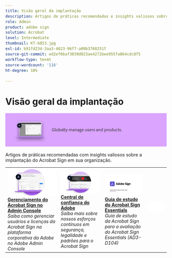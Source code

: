 ```yaml
---
title: Visão geral da implantação
description: Artigos de práticas recomendadas e insights valiosos sobre a implantação do Acrobat Sign
role: Admin
product: adobe sign
solution: Acrobat
level: Intermediate
thumbnail: KT-6853.jpg
exl-id: b91fd23d-3aa3-4623-96f7-a00b3768251f
source-git-commit: ed2ef0baf3039d023ae4272bee955fa864cdc8f5
workflow-type: tm+mt
source-wordcount: '116'
ht-degree: 10%

---
```


# Visão geral da implantação

![Imagem de implantação do Sign](assets/Hero-Deploy.png)

Artigos de práticas recomendadas com insights valiosos sobre a implantação do Acrobat Sign em sua organização.

<table style="table-layout:fixed">
<tr>
  <td>
    <a href="https://helpx.adobe.com/br/enterprise/using/adobe-sign-for-enterprise.html" target="_blank">
      <img alt="Admin Console" src="assets/Deploy_Admin.png" />
    </a>
    <div>
    <a href="https://helpx.adobe.com/enterprise/using/adobe-sign-for-enterprise.html" target="_blank"><strong>Gerenciamento do Acrobat Sign no Admin Console</strong></a>
    </div>
    <em>Saiba como gerenciar usuários e licenças da Acrobat Sign na plataforma corporativa da Adobe no Adobe Admin Console</em>
    <br>
  </td>
  <td>
    <a href="https://www.adobe.com/trust/document-cloud-security.html" target="_blank">
      <img alt="Central de confiança do Adobe" src="assets/Deploy_Trust.png" />
    </a>
    <div>
    <a href="https://www.adobe.com/trust/document-cloud-security.html" target="_blank"><strong>Central de confiança do Adobe</strong></a>
    </div>
    <em>Saiba mais sobre nossos esforços contínuos em segurança, legalidade e padrões para o Acrobat Sign</em>
    <br>
  </td>
  <td>
    <a href="assets/SignStudyGuide.pdf">
      <img alt="Guia de estudo do Acrobat Sign Essentials" src="assets/SignStudyGuide.png" />
    </a>
    <div>
    <a href="assets/SignStudyGuide.pdf"><strong>Guia de estudo do Acrobat Sign Essentials</strong></a>
    </div>
    <em>Guia de estudo da Acrobat Sign para a avaliação do Acrobat Sign Essentials (AD3-D104)</em>
    <br>
  </td>
  <td>
    <img alt="Espaçador" src="assets/Whitespacer.png" />
    <div>
    <br>
  </td>
</tr>
</table>
